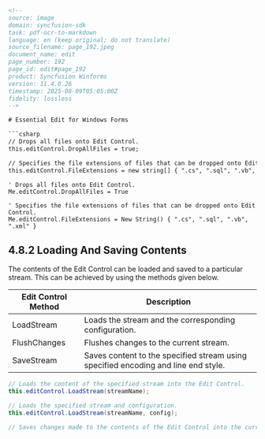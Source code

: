 ```html
<!--
source: image
domain: syncfusion-sdk
task: pdf-ocr-to-markdown
language: en (keep original; do not translate)
source_filename: page_192.jpeg
document_name: edit
page_number: 192
page_id: edit#page_192
product: Syncfusion Winforms
version: 11.4.0.26
timestamp: 2025-08-09T05:05:00Z
fidelity: lossless
-->

# Essential Edit for Windows Forms

```csharp
// Drops all files onto Edit Control.
this.editControl.DropAllFiles = true;

// Specifies the file extensions of files that can be dropped onto Edit Control.
this.editControl.FileExtensions = new string[] { ".cs", ".sql", ".vb", ".xml" };
```

```vb.net
' Drops all files onto Edit Control.
Me.editControl.DropAllFiles = True

' Specifies the file extensions of files that can be dropped onto Edit Control.
Me.editControl.FileExtensions = New String() { ".cs", ".sql", ".vb", ".xml" }
```

## 4.8.2 Loading And Saving Contents

The contents of the Edit Control can be loaded and saved to a particular stream. This can be achieved by using the methods given below.

| Edit Control Method | Description |
| --- | --- |
| LoadStream | Loads the stream and the corresponding configuration. |
| FlushChanges | Flushes changes to the current stream. |
| SaveStream | Saves content to the specified stream using specified encoding and line end style. |

```csharp
// Loads the content of the specified stream into the Edit Control.
this.editControl.LoadStream(streamName);

// Loads the specified stream and configuration.
this.editControl.LoadStream(streamName, config);

// Saves changes made to the contents of the Edit Control into the current stream.
```

<!-- tags: [Syncfusion, WinForms, Edit Control, Drag and Drop, File Extensions, LoadStream, FlushChanges, SaveStream, version 11.4.0.26] keywords: [edit control, drag and drop functionality, file extensions, stream management, C#, VB.NET, loading content, saving content, configuration, encoding, line end style] -->
```